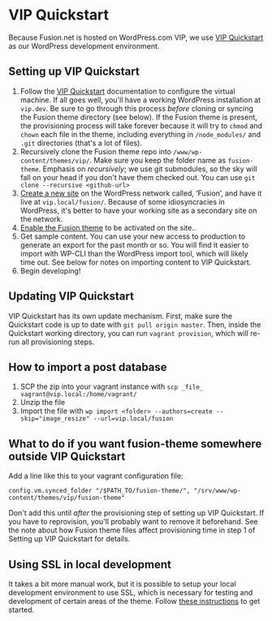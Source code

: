 # VIP Quickstart

Because Fusion.net is hosted on WordPress.com VIP, we use [VIP Quickstart](https://github.com/Automattic/vip-quickstart) as our WordPress development environment.

## Setting up VIP Quickstart

1. Follow the <a href="https://vip.wordpress.com/documentation/quickstart/">VIP Quickstart</a> documentation to configure the virtual machine. If all goes well, you'll have a working WordPress installation at `vip.dev`. Be sure to go through this process *before* cloning or syncing the Fusion theme directory (see below). If the Fusion theme is present, the provisioning process will take forever because it will try to `chmod` and `chown` each file in the theme, including everything in `/node_modules/` and `.git` directories (that's a lot of files).
1. Recursively clone the Fusion theme repo into `/www/wp-content/themes/vip/`. Make sure you keep the folder name as `fusion-theme`. Emphasis on _recursively_; we use git submodules, so the sky will fall on your head if you don't have them checked out. You can use `git clone --recursive <github-url>`
1. <a href="http://vip.local/wp-admin/network/site-new.php">Create a new site</a> on the WordPress network called, ‘Fusion’, and have it live at `vip.local/fusion/`. Because of some idiosyncracies in WordPress, it's better to have your working site as a secondary site on the network.
1. <a href="http://vip.local/wp-admin/network/themes.php">Enable the Fusion theme</a> to be activated on the site..</li>
1. Get sample content. You can use your new access to production to generate an export for the past month or so. You will find it easier to import with WP-CLI than the WordPress import tool, which will likely time out. See below for notes on importing content to VIP Quickstart.
1. Begin developing!

## Updating VIP Quickstart

VIP Quickstart has its own update mechanism. First, make sure the Quickstart code is up to date with `git pull origin master`. Then, inside the Quickstart working directory, you can run `vagrant provision`, which will re-run all provisioning steps.

## How to import a post database

1. SCP the zip into your vagrant instance with `scp _file_ vagrant@vip.local:/home/vagrant/`
1. Unzip the file
1. Import the file with `wp import <folder> --authors=create --skip="image_resize" --url=vip.local/fusion`

## What to do if you want fusion-theme somewhere outside VIP Quickstart

Add a line like this to your vagrant configuration file:
```
config.vm.synced_folder "/$PATH_TO/fusion-theme/", "/srv/www/wp-content/themes/vip/fusion-theme"
```

Don't add this until *after* the provisioning step of setting up VIP Quickstart. If you have to reprovision, you'll probably want to remove it beforehand. See the note about how Fusion theme files affect provisioning time in step 1 of Setting up VIP Quickstart for details.

## Using SSL in local development

It takes a bit more manual work, but it is possible to setup your local development environment to use SSL, which is necessary for testing and development of certain areas of the theme. Follow <a href="https://switchcaseblog.wordpress.com/2016/02/22/creating-a-self-signed-ssl-for-local-development-with-vagrant-nginx/">these instructions</a> to get started.
